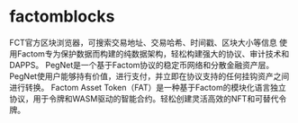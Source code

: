 # factomblocks


FCT官方区块浏览器，可搜索交易地址、交易哈希、时间戳、区块大小等信息
使用Factom专为保护数据而构建的纯数据架构，轻松构建强大的协议、审计技术和DAPPS。
PegNet是一个基于Factom协议的稳定币网络和分散金融资产层。PegNet使用户能够持有价值，进行支付，并立即在协议支持的任何挂钩资产之间进行转换。
Factom Asset Token（FAT）是一种基于Factom的模块化语言独立协议，用于令牌和WASM驱动的智能合约。轻松创建灵活高效的NFT和可替代令牌。
‍
